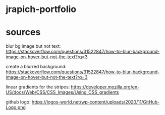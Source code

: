 # jrapich-portfolio

# sources
blur bg image but not text:
https://stackoverflow.com/questions/31522847/how-to-blur-background-image-on-hover-but-not-the-text?rq=3

create a blurred background:
https://stackoverflow.com/questions/31522847/how-to-blur-background-image-on-hover-but-not-the-text?rq=3

linear gradients for the stripes:
https://developer.mozilla.org/en-US/docs/Web/CSS/CSS_Images/Using_CSS_gradients

github logo:
https://logos-world.net/wp-content/uploads/2020/11/GitHub-Logo.png